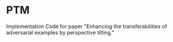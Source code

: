 # PTM
Implementation Code for paper "Enhancing the transferabilities of adversarial examples by perspective tilting."
